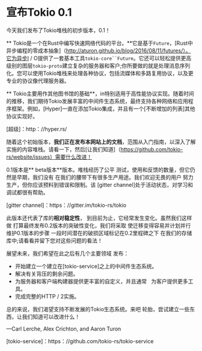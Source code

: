 # 宣布Tokio 0.1

今天我们发布了Tokio堆栈的初步版本，0.1！

** Tokio是一个在Rust中编写快速网络代码的平台。**它是基于`Future`，[Rust中异步编程的零成本抽象]（http://aturon.github.io/blog/2016/08/11/futures/）。它为异步I / O提供了一套基本工具`tokio-core``Future`。它还可以轻松提供更高级别的图层`tokio-proto`建立复杂的服务器和客户;你所要做的就是处理消息序列化。您可以使用Tokio堆栈来处理各种协议，包括流媒体和多路复用协议，以及更专业的协议像代理服务器。

** Tokio主要用作其他图书馆的基础**，in特别适用于高性能协议实现。随着时间的推移，我们期待Tokio发展丰富的中间件生态系统，最终支持各种网络和应用程序框架。例如，[Hyper]一直在添加Tokio集成，并且有一个[不断增加的列表]其他协议实现好。

[超级]：http：//hyper.rs/

随着这个初始版本，**我们正在发布本网站上的文档**，范围从入门指南，以深入了解实施的内容堆栈。请看一下，然后[让我们知道]（https://github.com/tokio-rs/website/issues）需要什么改进！

0.1版本是** beta版本**版本。堆栈经历了公平
测试，使用和反馈的数量，但它仍然是早期，我们没有
在我们的腰带下有很多生产用途。我们欢迎无畏的用户
努力生产，但你应该预料到错误和限制。该
[gitter channel]处于活动状态，对学习和调试都很有帮助。

[gitter channel]：https：//gitter.im/tokio-rs/tokio

此版本还代表了库的**相对稳定性**，
到目前为止，它经常发生变化。虽然我们这样做
打算最终发布0.2版本的突破性变化，我们将采取
使迁移变得容易并计划并行维护0.1版本的步骤
一段时间潜在的破损区域标记在0.2里程碑之下
在我们的存储库中;请看看并留下您对这些问题的看法！

展望未来，我们希望在此之后有几个主要领域
发布：

- 开始建立一个建立在[tokio-service]之上的中间件生态系统。
- 解决有关背压的剩余问题。
- 为服务器和客户端构建器提供更丰富的自定义，并且通常
  为客户提供更多工具。
- 完成完整的HTTP / 2实施。

总的来说，我们渴望支持不断发展的Tokio生态系统。来吧
轮胎，尝试建立一些东西，让我们知道可以改进什么！

—Carl Lerche, Alex Crichton, and Aaron Turon

[tokio-service]：https：//github.com/tokio-rs/tokio-service